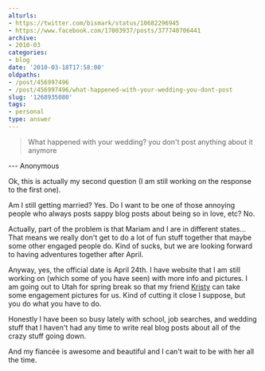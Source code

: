 ```yaml
---
alturls:
- https://twitter.com/bismark/status/10682296945
- https://www.facebook.com/17803937/posts/377740706441
archive:
- 2010-03
categories:
- blog
date: '2010-03-18T17:58:00'
oldpaths:
- /post/456997496
- /post/456997496/what-happened-with-your-wedding-you-dont-post
slug: '1268935080'
tags:
- personal
type: answer
---
```


> What happened with your wedding? you don't post anything about it
> anymore

--- Anonymous

Ok, this is actually my second question (I am still working on the
response to the first one).

Am I still getting married? Yes. Do I want to be one of those annoying
people who always posts sappy blog posts about being so in love, etc? No.

Actually, part of the problem is that Mariam and I are in different
states... That means we really don't get to do a lot of fun stuff together
that maybe some other engaged people do.  Kind of sucks, but we are
looking forward to having adventures together after April.

Anyway, yes, the official date is April 24th.  I have website that I am
still working on (which some of you have seen) with more info and
pictures.  I am going out to Utah for spring break so that my friend
[Kristy][1] can take some engagement pictures for us.  Kind of cutting it
close I suppose, but you do what you have to do.

Honestly I have been so busy lately with school, job searches, and wedding
stuff that I haven't had any time to write real blog posts about all of
the crazy stuff going down.

And my fiancée is awesome and beautiful and I can't wait to be with her
all the time.

[1]: http://www.chillygator.blogspot.com/
